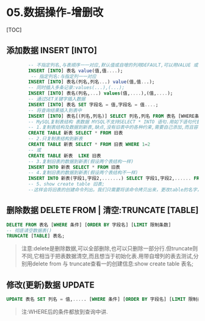 # 05.数据操作-增删改
[TOC]

## 添加数据 INSERT [INTO]
```sql
		-- 不指定列名,与表顺序一一对应,默认值或自增的列用DEFAULT,可以用VALUE 或  VALUES
		INSERT [INTO] 表名 value(值,值....);
		 -- 指定列名:与指定列一一对应
		INSERT [INTO] 表名(列名,列名...) value(值,值...);
		-- 同时插入多条记录:values(...),(...);
		INSERT [INTO] 表名(列名,...) values(值,....),(值,....);
		-- 通过SET关键字插入数据
		INSERT [INTO] 表名 SET 字段名 = 值,字段名 = 值....;
		-- 将查询结果插入到表中
		INSERT [INTO] 表名[(列名,列名)] SELECT 列名,列名 FROM 表名 [WHERE条件]; 
		-- MySQL复制表结构 表数据 MYSQL不支持SELECT * INTO 语句.用如下语句代替.
		-- 1.复制表结构及数据到新表,缺点,没有旧表中的各种约束,需要自己添加,而且容易搞错.
		CREATE TABLE 新表 SELECT * FROM 旧表
		-- 2.只复制表结构到新表
		CREATE TABLE 新表 SELECT * FROM 旧表 WHERE 1=2
		-- 或
		CREATE TABLE 新表  LIKE 旧表
		-- 3.复制旧表的数据到新表(假设两个表结构一样)
		INSERT INTO 新表 SELECT * FROM 旧表
		-- 4.复制旧表的数据到新表(假设两个表结构不一样)
		INSERT INTO 新表(字段1,字段2,.......) SELECT 字段1,字段2,...... FROM 旧表
		-- 5、show create table 旧表;
		--这样会将旧表的创建命令列出。我们只需要将该命令拷贝出来，更改table的名字，就可以建立一个完全一样的表
```
## 删除数据 DELETE FROM | 清空:TRUNCATE [TABLE]
```sql
DELETE FROM 表名 [WHERE 条件] [ORDER BY 字段名] [LIMIT 限制条数]
-- 彻底请空数据表()
TRUNCATE [TABLE] 表名;
```
>注意:delete是删除数据,可以全部删除,也可以只删除一部分行.但truncate则不同,它相当于把表数据清空,而且想当于初始化表.用带自增列的表去测试,分别用delete from 与 truncate查看一的创建信息:show create table 表名;

## 修改(更新)数据 UPDATE   
```sql
UPDATE 表名 SET 列名 = 值,..... [WHERE 条件] [ORDER BY 字段名] [LIMIT 限制条数]
```
> 注:WHERE后的条件都放到查询中讲.



